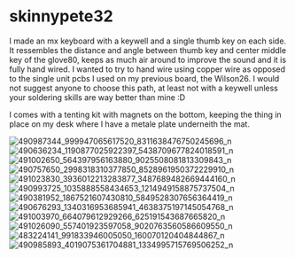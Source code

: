 # skinnypete32

I made an mx keyboard with a keywell and a single thumb key on each side. It ressembles the distance and angle between thumb key and center middle key of the glove80, keeps as much air around to improve the sound and it is fully hand wired.
I wanted to try to hand wire using copper wire as opposed to the single unit pcbs I used on my previous board, the Wilson26. I would not suggest anyone to choose this path, at least not with a keywell unless your soldering skills are way better than mine :D

I comes with a tenting kit with magnets on the bottom, keeping the thing in place on my desk where I have a metale plate underneith the mat.

![490987344_999947065617520_8311638476750245696_n](https://github.com/user-attachments/assets/c75718ca-fba6-4036-8ebb-9e61df5e880a)
![490636234_1190877025922397_5438709677824018591_n](https://github.com/user-attachments/assets/b0e1db94-71b4-46cc-a208-3bdffb25989c)
![491002650_564397956163880_9025508081813309843_n](https://github.com/user-attachments/assets/bd365242-87cd-4e95-bd25-95e379166b65)
![490757650_2998318310377850_8528961950372229910_n](https://github.com/user-attachments/assets/bf83acff-3907-4ca2-b89c-4ca646f1b6d3)
![491023830_3936012213283877_3487689482669444160_n](https://github.com/user-attachments/assets/fa30e6d4-0126-4d9f-96fe-e747066425c5)
![490993725_1035888558434653_1214949158875737504_n](https://github.com/user-attachments/assets/41265666-0d11-4e93-945a-927c913e49b1)
![490381952_1867521607430810_5849528307656364419_n](https://github.com/user-attachments/assets/12f1be10-ed1e-481f-b4f5-def3d0fa025b)
![490676293_1340316953685941_4638375197145054768_n](https://github.com/user-attachments/assets/6d1b3337-5c25-4bfa-9966-1db72f32b711)
![491003970_664079612929266_625191543687665820_n](https://github.com/user-attachments/assets/03601b98-9cd7-4d61-b1f5-7056472a6fe2)
![491026090_557401923597058_9020763560586609550_n](https://github.com/user-attachments/assets/46cb7ca9-fee8-4a9f-ab42-c1f43ea3e6e3)
![483224141_991833946005050_160070120404844867_n](https://github.com/user-attachments/assets/427929fd-53b1-4a4a-94a9-79c736d2e69a)
![490985893_4019075361704881_1334995715769506252_n](https://github.com/user-attachments/assets/84f71e3a-6f51-49ad-86a3-0325425ef6d6)
